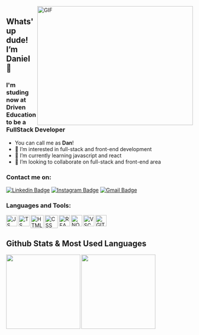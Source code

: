 <img align="right" alt="GIF" src="https://cdn.hashnode.com/res/hashnode/image/upload/v1621705542437/4shUyEk2t.gif?raw=true" width="420" height="320" />

## Whats'up dude! I’m Daniel 👋 
### I'm studing now at Driven Education to be a FullStack Developer
- You can call me as **Dan**!
- 👀 I’m interested in full-stack and front-end development
- 🌱 I’m currently learning javascript and react
- 💞️ I’m looking to collaborate on full-stack and front-end area

### Contact me on:

[![Linkedin Badge](https://img.shields.io/badge/LinkedIn-0077B5?style=for-the-badge&logo=linkedin&logoColor=white)](https://www.linkedin.com/in/daniel-lucas-ederli-725289222)
[![Instagram Badge](https://img.shields.io/badge/Instagram-E4405F?style=for-the-badge&logo=instagram&logoColor=white)](https://www.instagram.com/danielederli/)
[![Gmail Badge](https://img.shields.io/badge/Gmail-D14836?style=for-the-badge&logo=gmail&logoColor=white)](mailto:danielnatsufire@gmail.com)

### Languages and Tools:

<img alt="JS" align="left" width="30px" src="https://icons-for-free.com/iconfiles/png/512/javascript+original-1324760550805182024.png" />
<img alt="TS" align="left" width="30px" src="https://icons-for-free.com/iconfiles/png/512/typescript+original-1324760574003158198.png" />
<img alt="HTML" align="left" width="35px" src="https://icons-for-free.com/iconfiles/png/512/vscode+icons+type+html-1324451320119191066.png" />
<img alt="CSS" align="left" width="35px" src="https://icons-for-free.com/iconfiles/png/512/vscode+icons+type+css-1324451270074695333.png" />
<img alt="REACT" align="left" width="30px" src="https://icons-for-free.com/iconfiles/png/512/react+original-1324760565814167828.png" />
<img alt="NODEJS" align="left" width="30px" src="https://icons-for-free.com/iconfiles/png/512/nodejs+original-1324760553994193787.png" />
<img alt="VSCODE" align="left" width="30px" src="https://cdn.jsdelivr.net/gh/devicons/devicon/icons/vscode/vscode-original.svg" />
<img alt="GIT" align="left" width="30px" src="https://icons-for-free.com/iconfiles/png/512/git+original-1324760546369298016.png" />

<br />
<br />

## Github Stats & Most Used Languages
<img align="left" height="200px" src="https://github-readme-stats.vercel.app/api?username=DanielL29&theme=radical" />
<img align="left" height="200px" src="https://github-readme-stats.vercel.app/api/top-langs/?username=DanielL29&theme=radical" />
<!-- <img align="left" height="200px" src="https://github-readme-stats.vercel.app/api/top-langs/?username=DanielL29&layout=compact&langs_count=7&theme=radical" /> -->



<!---
DanielL29/DanielL29 is a ✨ special ✨ repository because its `README.md` (this file) appears on your GitHub profile.
You can click the Preview link to take a look at your changes.
--->

